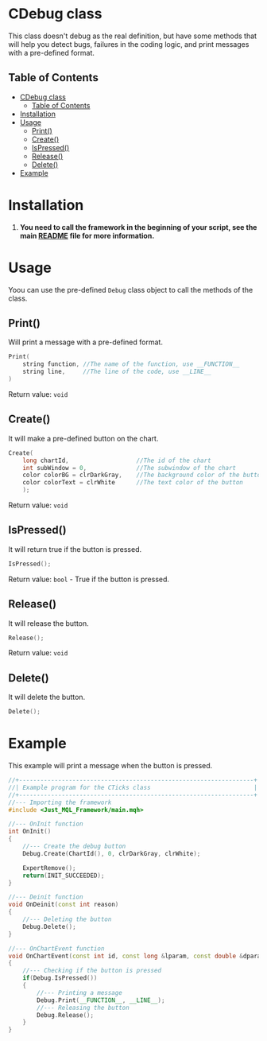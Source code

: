 # CDebug class
This class doesn't debug as the real definition, but have some methods that will help you detect bugs, failures in the coding logic, and print messages with a pre-defined format.

## Table of Contents
- [CDebug class](#cdebug-class)
  - [Table of Contents](#table-of-contents)
- [Installation](#installation)
- [Usage](#usage)
  - [Print()](#print)
  - [Create()](#create)
  - [IsPressed()](#ispressed)
  - [Release()](#release)
  - [Delete()](#delete)
- [Example](#example)

# Installation
1. **You need to call the framework in the beginning of your script, see the main [README](../README.md) file for more information.**

# Usage
Yoou can use the pre-defined `Debug` class object to call the methods of the class.

## Print()
Will print a message with a pre-defined format.

```cpp
Print(
    string function, //The name of the function, use __FUNCTION__
    string line,     //The line of the code, use __LINE__
)
```

Return value: `void`

## Create()
It will make a pre-defined button on the chart.

```cpp
Create(
    long chartId,                   //The id of the chart
    int subWindow = 0,              //The subwindow of the chart
    color colorBG = clrDarkGray,    //The background color of the button
    color colorText = clrWhite      //The text color of the button
    );
```

Return value: `void`

## IsPressed()
It will return true if the button is pressed.

```cpp
IsPressed();
```

Return value: `bool` - True if the button is pressed.

## Release()
It will release the button.

```cpp
Release();
```

Return value: `void`

## Delete()
It will delete the button.

```cpp
Delete();
```

# Example
This example will print a message when the button is pressed.

```cpp
//+------------------------------------------------------------------+
//| Example program for the CTicks class                             |
//+------------------------------------------------------------------+
//--- Importing the framework
#include <Just_MQL_Framework/main.mqh>

//--- OnInit function
int OnInit()
{
    //--- Create the debug button
    Debug.Create(ChartId(), 0, clrDarkGray, clrWhite);

    ExpertRemove();
    return(INIT_SUCCEEDED);
}

//--- Deinit function
void OnDeinit(const int reason)
{
    //--- Deleting the button
    Debug.Delete();
}

//--- OnChartEvent function
void OnChartEvent(const int id, const long &lparam, const double &dparam, const string &sparam)
{
    //--- Checking if the button is pressed
    if(Debug.IsPressed())
    {
        //--- Printing a message
        Debug.Print(__FUNCTION__, __LINE__);
        //--- Releasing the button
        Debug.Release();
    }
}
```